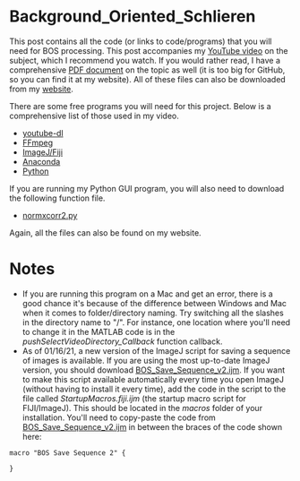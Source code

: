 # Background_Oriented_Schlieren

This post contains all the code (or links to code/programs) that you will need for BOS processing.  This post accompanies my [YouTube video](https://www.youtube.com/watch?v=VCUN59x0LF4) on the subject, which I recommend you watch.  If you would rather read, I have a comprehensive [PDF document](http://www.joshtheengineer.com/2019/10/20/how-to-take-pictures-like-nasa-using-background-oriented-schlieren-bos/) on the topic as well (it is too big for GitHub, so you can find it at my website).  All of these files can also be downloaded from my [website](http://www.joshtheengineer.com/2019/10/20/how-to-take-pictures-like-nasa-using-background-oriented-schlieren-bos/).

There are some free programs you will need for this project.  Below is a comprehensive list of those used in my video.

* [youtube-dl](https://ytdl-org.github.io/youtube-dl/index.html)
* [FFmpeg](https://www.ffmpeg.org/)
* [ImageJ/Fiji](https://fiji.sc/)
* [Anaconda](https://www.anaconda.com/)
* [Python](https://www.python.org/)

If you are running my Python GUI program, you will also need to download the following function file.

* [normxcorr2.py](https://github.com/Sabrewarrior/normxcorr2-python/blob/master/normxcorr2.py)

Again, all the files can also be found on my website.

# Notes

* If you are running this program on a Mac and get an error, there is a good chance it's because of the difference between Windows and Mac when it comes to folder/directory naming.  Try switching all the slashes in the directory name to "/".  For instance, one location where you'll need to change it in the MATLAB code is in the *pushSelectVideoDirectory_Callback* function callback.
* As of 01/16/21, a new version of the ImageJ script for saving a sequence of images is available.  If you are using the most up-to-date ImageJ version, you should download [BOS_Save_Sequence_v2.ijm](./BOS_Save_Sequence_v2.ijm).  If you want to make this script available automatically every time you open ImageJ (without having to install it every time), add the code in the script to the file called *StartupMacros.fiji.ijm* (the startup macro script for FIJI/ImageJ).  This should be located in the *macros* folder of your installation.  You'll need to copy-paste the code from [BOS_Save_Sequence_v2.ijm](./BOS_Save_Sequence_v2.ijm) in between the braces of the code shown here:
```
macro "BOS Save Sequence 2" {

}
```
